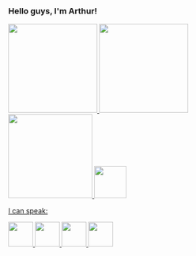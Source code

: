 ### Hello guys, I'm Arthur!


<!--
**arthurgmv/arthurgmv** is a ✨ _special_ ✨ repository because its `README.md` (this file) appears on your GitHub profile.

Here are some ideas to get you started:

- 🔭 I’m currently working on ...
- 🌱 I’m currently learning ...
- 👯 I’m looking to collaborate on ...
- 🤔 I’m looking for help with ...
- 💬 Ask me about ...
- 📫 How to reach me: ...
- 😄 Pronouns: ...
- ⚡ Fun fact: ...
-->
<div>
<a href="https://github.com/arthurgmv">
<img height="180em" src="https://github-readme-stats.vercel.app/api/top-langs/?username=arthurgmv&layout=compact&langs_count=7&theme=dracula"/>
<img height="180em" src="https://github-readme-stats.vercel.app/api?username=arthurg&show_icons=true&theme=dracula&include_all_commits=true&count_private=true"/>
</div>

<div>
   <img src="https://icon-library.com/images/html5-icon-png/html5-icon-png-1.jpg" width="170px">
  <img src="https://upload.wikimedia.org/wikipedia/commons/thumb/1/1f/Python_logo_01.svg/2048px-Python_logo_01.svg.png" width="65px">
  <p> </p>
 </div>
 
<div>
  <p> I can speak: </p>  
  <img src="https://upload.wikimedia.org/wikipedia/commons/thumb/a/a4/Flag_of_the_United_States.svg/1280px-Flag_of_the_United_States.svg.png" width="50px">
  <img src="https://upload.wikimedia.org/wikipedia/commons/0/01/Brazil_flag_300.png" width="50"px>
  <img src="https://user-images.githubusercontent.com/123274385/213891319-64a7ff29-b443-4dc0-87bb-bf7612e4fa94.png" width="50px">
  <img src="https://upload.wikimedia.org/wikipedia/commons/a/af/Flag_of_Japan_bordered.png" width="50px">
</div>  
